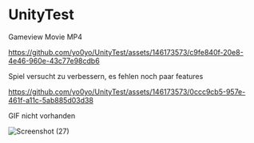 # UnityTest

Gameview Movie MP4

https://github.com/yo0yo/UnityTest/assets/146173573/c9fe840f-20e8-4e46-960e-43c77e98cdb6

Spiel versucht zu verbessern, es fehlen noch paar features



https://github.com/yo0yo/UnityTest/assets/146173573/0ccc9cb5-957e-461f-a11c-5ab885d03d38



GIF nicht vorhanden

![Screenshot (27)](https://github.com/yo0yo/UnityTest/assets/146173573/5882ed8b-bc93-4439-9497-1b8280e2336c)
